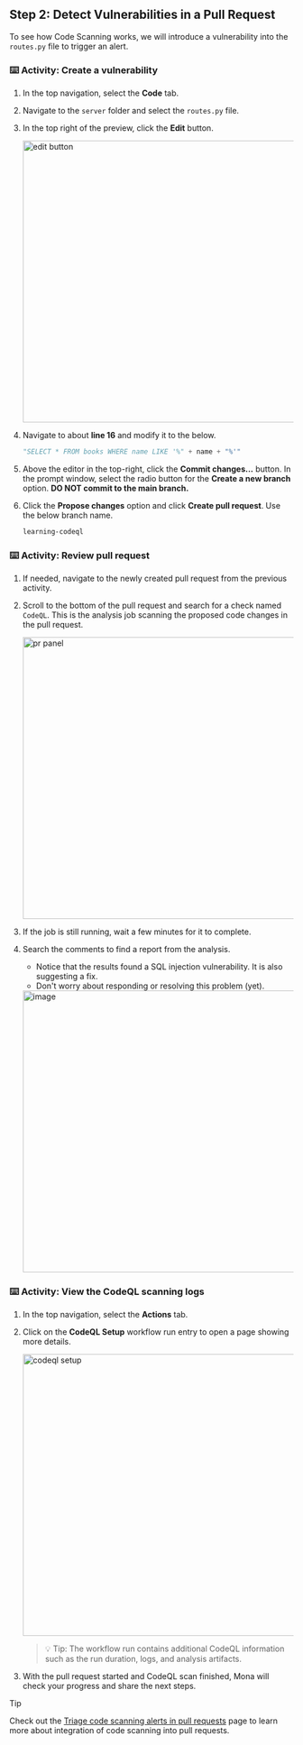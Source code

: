## Step 2: Detect Vulnerabilities in a Pull Request

To see how Code Scanning works, we will introduce a vulnerability into the `routes.py` file to trigger an alert.

### ⌨️ Activity: Create a vulnerability

1. In the top navigation, select the **Code** tab.

1. Navigate to the `server` folder and select the `routes.py` file.

1. In the top right of the preview, click the **Edit** button.

   <img width="500" alt="edit button" src="https://github.com/user-attachments/assets/19462cc5-a360-4dae-a97b-ecfd571aa403"/>

1. Navigate to about **line 16** and modify it to the below.

   ```py
   "SELECT * FROM books WHERE name LIKE '%" + name + "%'"
   ```

1. Above the editor in the top-right, click the **Commit changes...** button. In the prompt window, select the radio button for the **Create a new branch** option. **DO NOT commit to the main branch.**

1. Click the **Propose changes** option and click **Create pull request**. Use the below branch name.

   ```txt
   learning-codeql
   ```

### ⌨️ Activity: Review pull request

1. If needed, navigate to the newly created pull request from the previous activity.

1. Scroll to the bottom of the pull request and search for a check named `CodeQL`. This is the analysis job scanning the proposed code changes in the pull request.

   <img width="500" alt="pr panel" src="https://github.com/user-attachments/assets/1c29ee0f-cc1d-4568-9e71-338d45ad1d54"/>

1. If the job is still running, wait a few minutes for it to complete.

1. Search the comments to find a report from the analysis.

   - Notice that the results found a SQL injection vulnerability. It is also suggesting a fix.
   - Don't worry about responding or resolving this problem (yet).

   <img width="500" alt="image" src="https://github.com/user-attachments/assets/677cc104-9116-44a9-8061-091e8126442a">

### ⌨️ Activity: View the CodeQL scanning logs

1. In the top navigation, select the **Actions** tab.

1. Click on the **CodeQL Setup** workflow run entry to open a page showing more details.

   <img width="500" alt="codeql setup" src="https://github.com/user-attachments/assets/016a729e-3b41-466c-8edf-3d4b41a86b7d"/>

   > 💡 Tip: The workflow run contains additional CodeQL information such as the run duration, logs, and analysis artifacts.

1. With the pull request started and CodeQL scan finished, Mona will check your progress and share the next steps.

> [!TIP]
> Check out the [Triage code scanning alerts in pull requests](https://docs.github.com/en/code-security/code-scanning/automatically-scanning-your-code-for-vulnerabilities-and-errors/triaging-code-scanning-alerts-in-pull-requests) page to learn more about integration of code scanning into pull requests.

<!-- > 💡 Tip: Clicking the **Show paths** link will provide additional insights about the alert's data flow from user input (source), through the application, and when it is acted on (sink). -->
